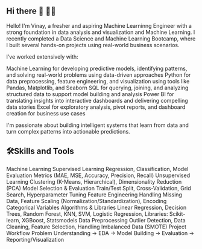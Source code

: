 ## Hi there 👋 👩‍💻

Hello! I'm Vinay, a fresher and aspiring Machine Learninng Engineer  with a strong foundation in data analysis and visualization and Machine Learning. I recently completed a Data Science and Machine Learning Bootcamp, where I built several hands-on projects using real-world business scenarios.

I’ve worked extensively with:

Machine Learning for developing predictive models, identifying patterns, and solving real-world problems using data-driven approaches
Python for data preprocessing, feature engineering, and visualization using tools like Pandas, Matplotlib, and Seaborn
SQL for querying, joining, and analyzing structured data to support model building and analysis
Power BI for translating insights into interactive dashboards and delivering compelling data stories
Excel for exploratory analysis, pivot reports, and dashboard creation for business use cases

I'm passionate about building intelligent systems that learn from data and turn complex patterns into actionable predictions.

## 🛠️Skills and Tools
Machine Learning
Supervised Learning
 Regression, Classification, Model Evaluation Metrics (MAE, MSE, Accuracy, Precision, Recall)
Unsupervised Learning
 Clustering (K-Means, Hierarchical), Dimensionality Reduction (PCA)
Model Selection & Evaluation
 Train/Test Split, Cross-Validation, Grid Search, Hyperparameter Tuning
Feature Engineering
 Handling Missing Data, Feature Scaling (Normalization/Standardization), Encoding Categorical Variables
Algorithms & Libraries
 Linear Regression, Decision Trees, Random Forest, KNN, SVM, Logistic Regression,
 Libraries: Scikit-learn, XGBoost, Statsmodels
Data Preprocessing
 Outlier Detection, Data Cleaning, Feature Selection, Handling Imbalanced Data (SMOTE)
Project Workflow
 Problem Understanding → EDA → Model Building → Evaluation → Reporting/Visualization


